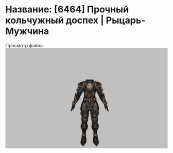 # Название: [6464] Прочный кольчужный доспех | Рыцарь-Мужчина

Просмотр файла:
![p000006.png](p000006.png)